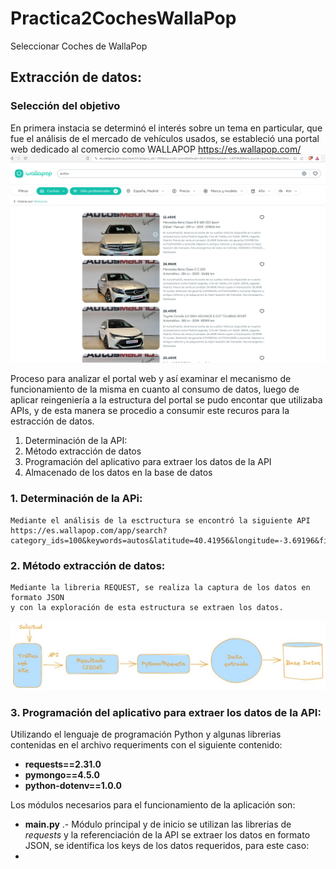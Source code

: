 # Practica2CochesWallaPop
Seleccionar Coches de WallaPop

## Extracción de datos:
### Selección del objetivo
En primera instacia se determinó el interés sobre un tema en particular, que fue el análisis de el mercado de vehículos usados, se estableció una portal web dedicado al comercio como WALLAPOP
https://es.wallapop.com/
![img.png](img.png)

Proceso para analizar el portal web y así examinar el mecanismo de funcionamiento de la misma
en cuanto al consumo de datos, luego de aplicar reingeniería a la estructura del portal
se pudo encontar que utilizaba APIs, y de esta manera se procedio a consumir este recuros para la estracción de datos.

1. Determinación de la API:
2. Método extracción de datos
3. Programación del aplicativo para extraer los datos de la API
4. Almacenado de los datos en la base de datos

### 1. Determinación de la APi: 
    Mediante el análisis de la esctructura se encontró la siguiente API https://es.wallapop.com/app/search?category_ids=100&keywords=autos&latitude=40.41956&longitude=-3.69196&filters_source=quick_filters&professional=true
### 2. Método extracción de datos:
    Mediante la libreria REQUEST, se realiza la captura de los datos en formato JSON
    y con la exploración de esta estructura se extraen los datos.
![img_1.png](img_1.png)

### 3. Programación del aplicativo para extraer los datos de la API:
Utilizando el lenguaje de programación Python y algunas librerias contenidas en el
archivo requeriments con el siguiente contenido:

- **requests==2.31.0**
- **pymongo==4.5.0**
- **python-dotenv==1.0.0**
 
Los módulos necesarios para el funcionamiento de la aplicación son: 
- **main.py** .- Módulo principal y de inicio se utilizan las librerias de *requests* y la referenciación de la API
  se extraer los datos en formato JSON, se identifica los keys de los datos requeridos, para este caso:
- 